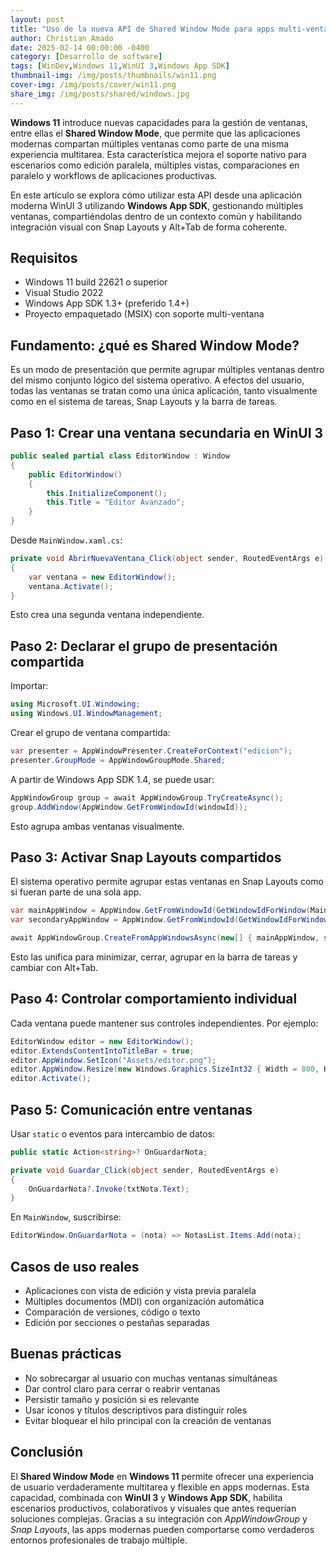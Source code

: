 ```yaml
---
layout: post
title: "Uso de la nueva API de Shared Window Mode para apps multi-ventana en Windows 11"
author: Christian Amado
date: 2025-02-14 00:00:00 -0400
category: [Desarrollo de software]
tags: [WinDev,Windows 11,WinUI 3,Windows App SDK]
thumbnail-img: /img/posts/thumbnails/win11.png
cover-img: /img/posts/cover/win11.png
share_img: /img/posts/shared/windows.jpg
---
```


**Windows 11** introduce nuevas capacidades para la gestión de ventanas, entre ellas el **Shared Window Mode**, que permite que las aplicaciones modernas compartan múltiples ventanas como parte de una misma experiencia multitarea. Esta característica mejora el soporte nativo para escenarios como edición paralela, múltiples vistas, comparaciones en paralelo y workflows de aplicaciones productivas.

En este artículo se explora cómo utilizar esta API desde una aplicación moderna WinUI 3 utilizando **Windows App SDK**, gestionando múltiples ventanas, compartiéndolas dentro de un contexto común y habilitando integración visual con Snap Layouts y Alt+Tab de forma coherente.

<!--more-->

## Requisitos

- Windows 11 build 22621 o superior
- Visual Studio 2022
- Windows App SDK 1.3+ (preferido 1.4+)
- Proyecto empaquetado (MSIX) con soporte multi-ventana

## Fundamento: ¿qué es Shared Window Mode?

Es un modo de presentación que permite agrupar múltiples ventanas dentro del mismo conjunto lógico del sistema operativo. A efectos del usuario, todas las ventanas se tratan como una única aplicación, tanto visualmente como en el sistema de tareas, Snap Layouts y la barra de tareas.

## Paso 1: Crear una ventana secundaria en WinUI 3

```csharp
public sealed partial class EditorWindow : Window
{
    public EditorWindow()
    {
        this.InitializeComponent();
        this.Title = "Editor Avanzado";
    }
}
```

Desde `MainWindow.xaml.cs`:

```csharp
private void AbrirNuevaVentana_Click(object sender, RoutedEventArgs e)
{
    var ventana = new EditorWindow();
    ventana.Activate();
}
```

Esto crea una segunda ventana independiente.

## Paso 2: Declarar el grupo de presentación compartida

Importar:

```csharp
using Microsoft.UI.Windowing;
using Windows.UI.WindowManagement;
```

Crear el grupo de ventana compartida:

```csharp
var presenter = AppWindowPresenter.CreateForContext("edicion");
presenter.GroupMode = AppWindowGroupMode.Shared;
```

A partir de Windows App SDK 1.4, se puede usar:

```csharp
AppWindowGroup group = await AppWindowGroup.TryCreateAsync();
group.AddWindow(AppWindow.GetFromWindowId(windowId));
```

Esto agrupa ambas ventanas visualmente.

## Paso 3: Activar Snap Layouts compartidos

El sistema operativo permite agrupar estas ventanas en Snap Layouts como si fueran parte de una sola app.

```csharp
var mainAppWindow = AppWindow.GetFromWindowId(GetWindowIdForWindow(MainWindow));
var secondaryAppWindow = AppWindow.GetFromWindowId(GetWindowIdForWindow(EditorWindow));

await AppWindowGroup.CreateFromAppWindowsAsync(new[] { mainAppWindow, secondaryAppWindow });
```

Esto las unifica para minimizar, cerrar, agrupar en la barra de tareas y cambiar con Alt+Tab.

## Paso 4: Controlar comportamiento individual

Cada ventana puede mantener sus controles independientes. Por ejemplo:

```csharp
EditorWindow editor = new EditorWindow();
editor.ExtendsContentIntoTitleBar = true;
editor.AppWindow.SetIcon("Assets/editor.png");
editor.AppWindow.Resize(new Windows.Graphics.SizeInt32 { Width = 800, Height = 600 });
editor.Activate();
```

## Paso 5: Comunicación entre ventanas

Usar `static` o eventos para intercambio de datos:

```csharp
public static Action<string>? OnGuardarNota;

private void Guardar_Click(object sender, RoutedEventArgs e)
{
    OnGuardarNota?.Invoke(txtNota.Text);
}
```

En `MainWindow`, suscribirse:

```csharp
EditorWindow.OnGuardarNota = (nota) => NotasList.Items.Add(nota);
```

## Casos de uso reales

- Aplicaciones con vista de edición y vista previa paralela
- Múltiples documentos (MDI) con organización automática
- Comparación de versiones, código o texto
- Edición por secciones o pestañas separadas

## Buenas prácticas

- No sobrecargar al usuario con muchas ventanas simultáneas
- Dar control claro para cerrar o reabrir ventanas
- Persistir tamaño y posición si es relevante
- Usar iconos y títulos descriptivos para distinguir roles
- Evitar bloquear el hilo principal con la creación de ventanas

## Conclusión

El **Shared Window Mode** en **Windows 11** permite ofrecer una experiencia de usuario verdaderamente multitarea y flexible en apps modernas. Esta capacidad, combinada con **WinUI 3** y **Windows App SDK**, habilita escenarios productivos, colaborativos y visuales que antes requerían soluciones complejas. Gracias a su integración con *AppWindowGroup* y *Snap Layouts*, las apps modernas pueden comportarse como verdaderos entornos profesionales de trabajo múltiple.